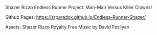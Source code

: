 Shazer Rizzo Endless Runner Project: Man-Man Versus Killer Clowns!

Github Pages: https://srparadox.github.io/Endless-Runner-Shazer/


Assets: Shazer Rizzo
Royalty Free Music by David Fesliyan
